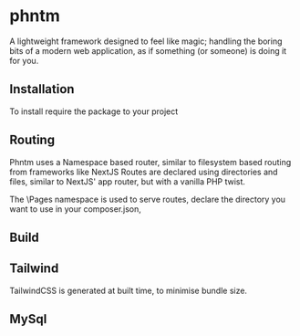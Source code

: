 # phntm
A lightweight framework designed to feel like magic; handling the boring bits of a modern web application, as if something (or someone) is doing it for you.

## Installation

To install require the package to your project

## Routing

Phntm uses a Namespace based router, similar to filesystem based routing from frameworks like NextJS
Routes are declared using directories and files, similar to NextJS' app router, but with a vanilla PHP twist.

The \Pages namespace is used to serve routes, declare the directory you want to use in your composer.json, 


## Build



## Tailwind
TailwindCSS is generated at built time, to minimise bundle size.

## MySql
